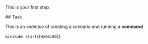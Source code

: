 This is your first step.

## Task

This is an _example_ of creating a scenario and running a **command**

`minikube start`{{execute}}
